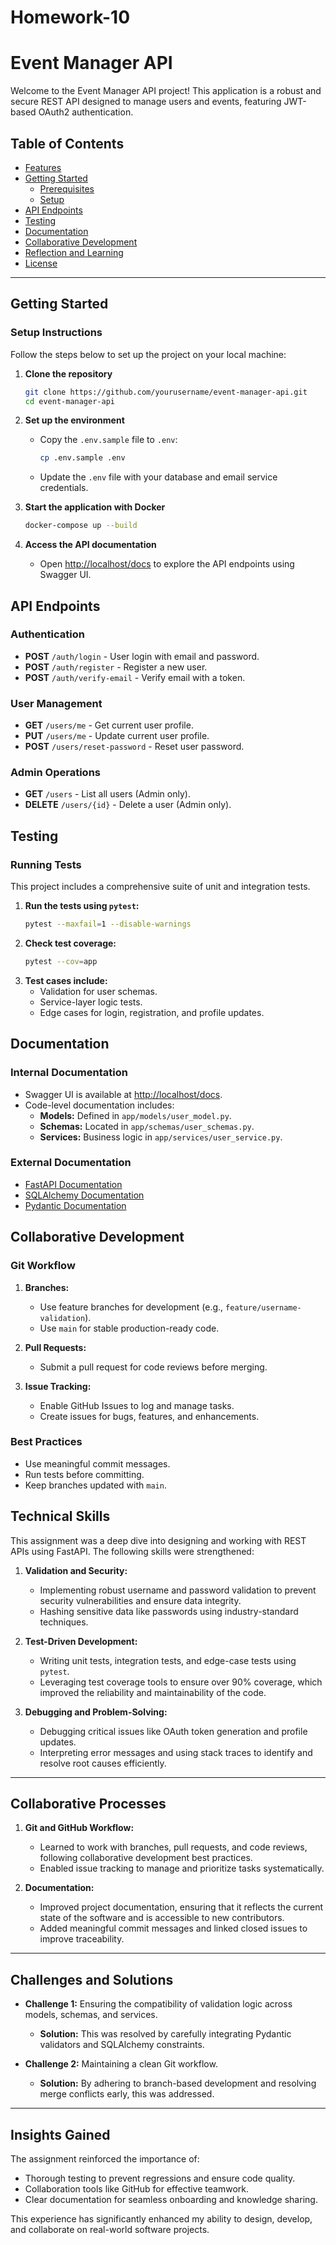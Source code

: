 # Homework-10
# Event Manager API

Welcome to the Event Manager API project! This application is a robust and secure REST API designed to manage users and events, featuring JWT-based OAuth2 authentication. 
## Table of Contents
- [Features](#features)
- [Getting Started](#getting-started)
  - [Prerequisites](#prerequisites)
  - [Setup](#setup)
- [API Endpoints](#api-endpoints)
- [Testing](#testing)
- [Documentation](#documentation)
- [Collaborative Development](#collaborative-development)
- [Reflection and Learning](#reflection-and-learning)
- [License](#license)


---

## Getting Started

### Setup Instructions

Follow the steps below to set up the project on your local machine:

1. **Clone the repository**
   ```bash
   git clone https://github.com/yourusername/event-manager-api.git
   cd event-manager-api
2. **Set up the environment**
   - Copy the `.env.sample` file to `.env`:
     ```bash
     cp .env.sample .env
     ```
   - Update the `.env` file with your database and email service credentials.

3. **Start the application with Docker**
   ```bash
   docker-compose up --build

4. **Access the API documentation**
   - Open [http://localhost/docs](http://localhost/docs) to explore the API endpoints using Swagger UI.
  

## API Endpoints

### Authentication
- **POST** `/auth/login` - User login with email and password.
- **POST** `/auth/register` - Register a new user.
- **POST** `/auth/verify-email` - Verify email with a token.

### User Management
- **GET** `/users/me` - Get current user profile.
- **PUT** `/users/me` - Update current user profile.
- **POST** `/users/reset-password` - Reset user password.

### Admin Operations
- **GET** `/users` - List all users (Admin only).
- **DELETE** `/users/{id}` - Delete a user (Admin only).
## Testing

### Running Tests

This project includes a comprehensive suite of unit and integration tests.

1. **Run the tests using `pytest`:**
   ```bash
   pytest --maxfail=1 --disable-warnings
2. **Check test coverage:**
   ```bash
   pytest --cov=app
3. **Test cases include:**
   - Validation for user schemas.
   - Service-layer logic tests.
   - Edge cases for login, registration, and profile updates.

## Documentation

### Internal Documentation
- Swagger UI is available at [http://localhost/docs](http://localhost/docs).
- Code-level documentation includes:
  - **Models:** Defined in `app/models/user_model.py`.
  - **Schemas:** Located in `app/schemas/user_schemas.py`.
  - **Services:** Business logic in `app/services/user_service.py`.

### External Documentation
- [FastAPI Documentation](https://fastapi.tiangolo.com)
- [SQLAlchemy Documentation](https://docs.sqlalchemy.org)
- [Pydantic Documentation](https://pydantic-docs.helpmanual.io)
## Collaborative Development

### Git Workflow

1. **Branches:**
   - Use feature branches for development (e.g., `feature/username-validation`).
   - Use `main` for stable production-ready code.

2. **Pull Requests:**
   - Submit a pull request for code reviews before merging.

3. **Issue Tracking:**
   - Enable GitHub Issues to log and manage tasks.
   - Create issues for bugs, features, and enhancements.

### Best Practices

- Use meaningful commit messages.
- Run tests before committing.
- Keep branches updated with `main`.
## Technical Skills

This assignment was a deep dive into designing and working with REST APIs using FastAPI. The following skills were strengthened:

1. **Validation and Security:**
   - Implementing robust username and password validation to prevent security vulnerabilities and ensure data integrity.
   - Hashing sensitive data like passwords using industry-standard techniques.

2. **Test-Driven Development:**
   - Writing unit tests, integration tests, and edge-case tests using `pytest`.
   - Leveraging test coverage tools to ensure over 90% coverage, which improved the reliability and maintainability of the code.

3. **Debugging and Problem-Solving:**
   - Debugging critical issues like OAuth token generation and profile updates.
   - Interpreting error messages and using stack traces to identify and resolve root causes efficiently.

---

## Collaborative Processes

1. **Git and GitHub Workflow:**
   - Learned to work with branches, pull requests, and code reviews, following collaborative development best practices.
   - Enabled issue tracking to manage and prioritize tasks systematically.

2. **Documentation:**
   - Improved project documentation, ensuring that it reflects the current state of the software and is accessible to new contributors.
   - Added meaningful commit messages and linked closed issues to improve traceability.

---

## Challenges and Solutions

- **Challenge 1:** Ensuring the compatibility of validation logic across models, schemas, and services.
  - **Solution:** This was resolved by carefully integrating Pydantic validators and SQLAlchemy constraints.
  
- **Challenge 2:** Maintaining a clean Git workflow.
  - **Solution:** By adhering to branch-based development and resolving merge conflicts early, this was addressed.

---

## Insights Gained

The assignment reinforced the importance of:

- Thorough testing to prevent regressions and ensure code quality.
- Collaboration tools like GitHub for effective teamwork.
- Clear documentation for seamless onboarding and knowledge sharing.

This experience has significantly enhanced my ability to design, develop, and collaborate on real-world software projects.

